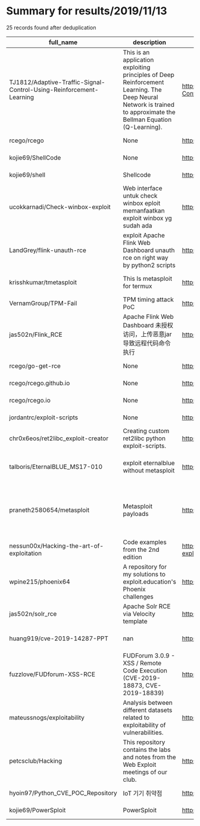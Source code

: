 
# Summary for results/2019/11/13
    
25 records found after deduplication

| full_name | description | html_url | matched_list | matched_count | pushed_at | size | stargazers_count | language | forks_count | vul_ids |
|---------------------------------------------------------------------|-------------------------------------------------------------------------------------------------------------------------------------------------------------------|----------------------------------------------------------------------------------------|-----------------------------------------------------------------------------|-----------------|---------------------------|--------|--------------------|------------------|---------------|--------------------------------------|
| TJ1812/Adaptive-Traffic-Signal-Control-Using-Reinforcement-Learning | This is an application exploiting principles of Deep Reinforcement Learning. The Deep Neural Network is trained to approximate the Bellman Equation (Q-Learning). | https://github.com/TJ1812/Adaptive-Traffic-Signal-Control-Using-Reinforcement-Learning | ['exploit'] | 1 | 2019-11-13 17:43:22+00:00 | 886 | 78 | Python | 34 | [] |
| rcego/rcego | None | https://github.com/rcego/rcego | ['rce'] | 1 | 2019-11-13 03:35:33+00:00 | 5 | 0 | Go | 0 | [] |
| kojie69/ShellCode | None | https://github.com/kojie69/ShellCode | ['shellcode'] | 1 | 2019-11-13 17:07:52+00:00 | 0 | 0 | nan | 0 | [] |
| kojie69/shell | Shellcode | https://github.com/kojie69/shell | ['shellcode'] | 1 | 2019-11-13 17:41:09+00:00 | 7 | 0 | nan | 0 | [] |
| ucokkarnadi/Check-winbox-exploit | Web interface untuk check winbox eploit memanfaatkan exploit winbox yg sudah ada | https://github.com/ucokkarnadi/Check-winbox-exploit | ['exploit'] | 1 | 2019-11-13 15:36:42+00:00 | 0 | 0 | | 0 | [] |
| LandGrey/flink-unauth-rce | exploit Apache Flink Web Dashboard unauth rce on right way by python2 scripts | https://github.com/LandGrey/flink-unauth-rce | ['exploit', 'rce'] | 2 | 2019-11-13 15:35:42+00:00 | 30 | 60 | Python | 14 | [] |
| krisshkumar/tmetasploit | This Is metasploit for termux | https://github.com/krisshkumar/tmetasploit | ['metasploit module OR payload'] | 1 | 2019-11-13 14:19:58+00:00 | 6 | 0 | Shell | 1 | [] |
| VernamGroup/TPM-Fail | TPM timing attack PoC | https://github.com/VernamGroup/TPM-Fail | ['attack poc'] | 1 | 2019-11-13 08:55:33+00:00 | 5 | 9 | Perl | 3 | [] |
| jas502n/Flink_RCE | Apache Flink Web Dashboard 未授权访问，上传恶意jar导致远程代码命令执行 | https://github.com/jas502n/Flink_RCE | ['rce'] | 1 | 2019-11-13 07:12:59+00:00 | 23972 | 6 | | 4 | [] |
| rcego/go-get-rce | None | https://github.com/rcego/go-get-rce | ['rce'] | 1 | 2019-11-13 05:19:00+00:00 | 6 | 0 | Go | 0 | [] |
| rcego/rcego.github.io | None | https://github.com/rcego/rcego.github.io | ['rce'] | 1 | 2019-11-13 02:04:39+00:00 | 3 | 0 | Go | 0 | [] |
| rcego/rcego.io | None | https://github.com/rcego/rcego.io | ['rce'] | 1 | 2019-11-13 01:39:54+00:00 | 2 | 0 | Go | 0 | [] |
| jordantrc/exploit-scripts | None | https://github.com/jordantrc/exploit-scripts | ['exploit'] | 1 | 2019-11-13 14:47:58+00:00 | 5 | 0 | Python | 0 | [] |
| chr0x6eos/ret2libc_exploit-creator | Creating custom ret2libc python exploit-scripts. | https://github.com/chr0x6eos/ret2libc_exploit-creator | ['exploit'] | 1 | 2019-11-13 18:59:06+00:00 | 4 | 0 | Shell | 0 | [] |
| talboris/EternalBLUE_MS17-010 | exploit eternalblue without metasploit | https://github.com/talboris/EternalBLUE_MS17-010 | ['exploit', 'metasploit module OR payload'] | 2 | 2019-11-13 12:11:23+00:00 | 6 | 0 | Python | 1 | ['MS17-010'] |
| praneth2580654/metasploit | Metasploit payloads | https://github.com/praneth2580654/metasploit | ['metasploit module OR metasploit payload', 'metasploit module OR payload'] | 2 | 2019-11-13 08:33:01+00:00 | 21 | 0 | | 0 | [] |
| nessun00x/Hacking-the-art-of-exploitation | Code examples from the 2nd edition | https://github.com/nessun00x/Hacking-the-art-of-exploitation | ['exploit'] | 1 | 2019-11-13 22:37:35+00:00 | 17 | 0 | C | 0 | [] |
| wpine215/phoenix64 | A repository for my solutions to exploit.education's Phoenix challenges | https://github.com/wpine215/phoenix64 | ['exploit'] | 1 | 2019-11-13 08:10:18+00:00 | 7 | 0 | C | 0 | [] |
| jas502n/solr_rce | Apache Solr RCE via Velocity template | https://github.com/jas502n/solr_rce | ['rce'] | 1 | 2019-11-13 06:22:58+00:00 | 6276 | 84 | Python | 25 | [] |
| huang919/cve-2019-14287-PPT | nan | https://github.com/huang919/cve-2019-14287-PPT | ['cve-2'] | 1 | 2019-11-13 13:21:54+00:00 | 10032 | 0 | nan | 0 | ['CVE-2019-14287'] |
| fuzzlove/FUDforum-XSS-RCE | FUDForum 3.0.9 - XSS / Remote Code Execution (CVE-2019-18873, CVE-2019-18839) | https://github.com/fuzzlove/FUDforum-XSS-RCE | ['exploit', 'rce', 'remote code execution'] | 3 | 2019-11-13 20:56:14+00:00 | 93 | 7 | JavaScript | 4 | ['CVE-2019-18839', 'CVE-2019-18873'] |
| mateussnogs/exploitability | Analysis between different datasets related to exploitability of vulnerabilities. | https://github.com/mateussnogs/exploitability | ['exploit'] | 1 | 2019-11-13 13:03:40+00:00 | 446 | 0 | Jupyter Notebook | 0 | [] |
| petcsclub/Hacking | This repository contains the labs and notes from the Web Exploit meetings of our club. | https://github.com/petcsclub/Hacking | ['exploit'] | 1 | 2019-11-13 19:26:47+00:00 | 1797 | 0 | HTML | 1 | [] |
| hyoin97/Python_CVE_POC_Repository | IoT 기기 취약점 | https://github.com/hyoin97/Python_CVE_POC_Repository | ['cve poc'] | 1 | 2019-11-13 06:45:56+00:00 | 47 | 0 | Python | 0 | [] |
| kojie69/PowerSploit | PowerSploit | https://github.com/kojie69/PowerSploit | ['sploit'] | 1 | 2019-11-13 19:27:40+00:00 | 0 | 0 | nan | 0 | [] |
